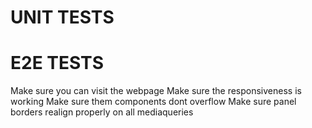 # UNIT TESTS

# E2E TESTS 

Make sure you can visit the webpage
Make sure the responsiveness is working 
Make sure them components dont overflow
Make sure panel borders realign properly on all mediaqueries